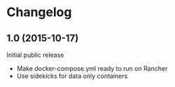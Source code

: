 # Changelog

## 1.0 (2015-10-17)

Initial public release

- Make docker-compose.yml ready to run on Rancher
- Use sidekicks for data only containers
